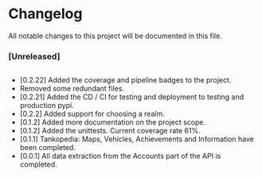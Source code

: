 # Changelog
All notable changes to this project will be documented in this file.

### [Unreleased]
##
- [0.2.22] Added the coverage and pipeline badges to the project.
- Removed some redundant files. 
- [0.2.21] Added the CD / CI for testing and deployment to testing and production pypi. 
- [0.2.2]  Added support for choosing a realm. 
- [0.1.2]  Added more documentation on the project scope. 
- [0.1.2]  Added the unittests. Current coverage rate 61%.
- [0.1.1]  Tankopedia: Maps, Vehicles, Achievements and Information have been completed.
- [0.0.1]  All data extraction from the Accounts part of the API is completed.
